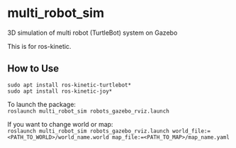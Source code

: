 # multi_robot_sim
3D simulation of multi robot (TurtleBot) system on Gazebo

This is for ros-kinetic.


## How to Use

`sudo apt install ros-kinetic-turtlebot*`  
`sudo apt install ros-kinetic-joy*` 
 
To launch the package:  
`roslaunch multi_robot_sim robots_gazebo_rviz.launch`

If you want to change world or map:  
`roslaunch multi_robot_sim robots_gazebo_rviz.launch world_file:=<PATH_TO_WORLD>/world_name.world map_file:=<PATH_TO_MAP>/map_name.yaml`